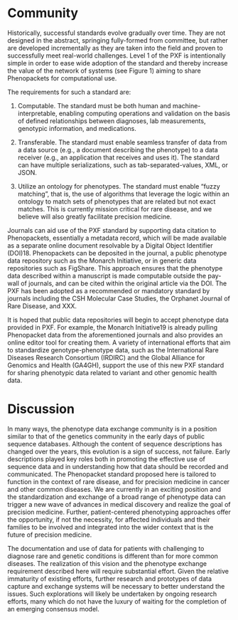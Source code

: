 # Community

Historically, successful standards evolve gradually over time. They are not designed in the abstract, springing fully-formed from committee, but rather are developed incrementally as they are taken into the field and proven to successfully meet real-world challenges. Level 1 of the PXF is intentionally simple in order to ease wide adoption of the standard and thereby increase the value of the network of systems (see Figure 1) aiming to share Phenopackets for computational use.

The requirements for such a standard are:

1.	Computable. The standard must be both human and machine-interpretable, enabling computing operations and validation on the basis of defined relationships between diagnoses, lab measurements, genotypic information, and medications.

2.	Transferable. The standard must enable seamless transfer of data from a data source (e.g., a document describing the phenotype) to a data receiver (e.g., an application that receives and uses it). The standard can have multiple serializations, such as tab-separated-values, XML, or JSON.

3.	Utilize an ontology for phenotypes. The standard must enable “fuzzy matching”, that is, the use of algorithms that leverage the logic within an ontology to match sets of phenotypes that are related but not exact matches. This is currently mission critical for rare disease, and we believe will also greatly facilitate precision medicine.

Journals can aid use of the PXF standard by supporting data citation to Phenopackets, essentially a metadata record, which will be made available as a separate online document resolvable by a Digital Object Identifier (DOI)18. Phenopackets can be deposited in the journal, a public phenotype data repository such as the Monarch Initiative, or in generic data repositories such as FigShare. This approach ensures that the phenotype data described within a manuscript is made computable outside the pay-wall of journals, and can be cited within the original article via the DOI. The PXF has been adopted as a recommended or mandatory standard by journals including the CSH Molecular Case Studies, the Orphanet Journal of Rare Disease, and XXX.

It is hoped that public data repositories will begin to accept phenotype data provided in PXF. For example, the Monarch Initiative19 is already pulling Phenopacket data from the aforementioned journals and also provides an online editor tool for creating them. A variety of international efforts that aim to standardize genotype-phenotype data, such as the International Rare Diseases Research Consortium (IRDIRC) and the Global Alliance for Genomics and Health (GA4GH), support the use of this new PXF standard for sharing phenotypic data related to variant and other genomic health data.



# Discussion

In many ways, the phenotype data exchange community is in a position similar to that of the genetics community in the early days of public sequence databases. Although the content of sequence descriptions has changed over the years, this evolution is a sign of success, not failure. Early descriptions played key roles both in promoting the effective use of sequence data and in understanding how that data should be recorded and communicated. The Phenopacket standard proposed here is tailored to function in the context of rare disease, and for precision medicine in cancer and other common diseases. We are currently in an exciting position and the standardization and exchange of a broad range of phenotype data can trigger a new wave of advances in medical discovery and realize the goal of precision medicine. Further, patient-centered phenotyping approaches offer the opportunity, if not the necessity, for affected individuals and their families to be involved and integrated into the wider context that is the future of precision medicine.

The documentation and use of data for patients with challenging to diagnose rare and genetic conditions is different than for more common diseases. The realization of this vision and the phenotype exchange requirement described here will require substantial effort. Given the relative immaturity of existing efforts, further research and prototypes of data capture and exchange systems will be necessary to better understand the issues. Such explorations will likely be undertaken by ongoing research efforts, many which do not have the luxury of waiting for the completion of an emerging consensus model.



